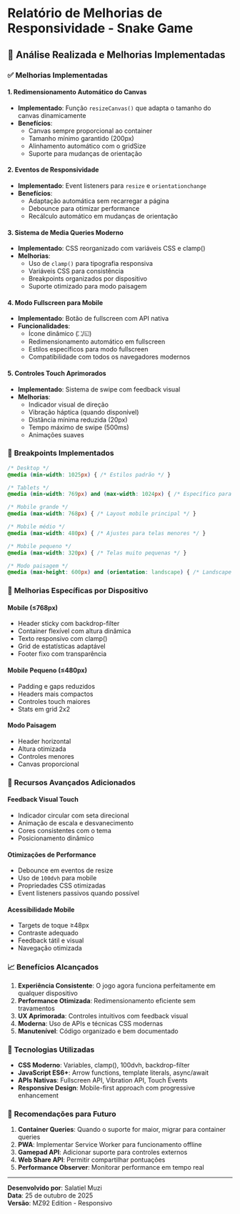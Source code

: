 # Relatório de Melhorias de Responsividade - Snake Game

## 📱 Análise Realizada e Melhorias Implementadas

### ✅ **Melhorias Implementadas**

#### **1. Redimensionamento Automático do Canvas**
- **Implementado**: Função `resizeCanvas()` que adapta o tamanho do canvas dinamicamente
- **Benefícios**: 
  - Canvas sempre proporcional ao container
  - Tamanho mínimo garantido (200px)
  - Alinhamento automático com o gridSize
  - Suporte para mudanças de orientação

#### **2. Eventos de Responsividade**
- **Implementado**: Event listeners para `resize` e `orientationchange`
- **Benefícios**:
  - Adaptação automática sem recarregar a página
  - Debounce para otimizar performance
  - Recálculo automático em mudanças de orientação

#### **3. Sistema de Media Queries Moderno**
- **Implementado**: CSS reorganizado com variáveis CSS e clamp()
- **Melhorias**:
  - Uso de `clamp()` para tipografia responsiva
  - Variáveis CSS para consistência
  - Breakpoints organizados por dispositivo
  - Suporte otimizado para modo paisagem

#### **4. Modo Fullscreen para Mobile**
- **Implementado**: Botão de fullscreen com API nativa
- **Funcionalidades**:
  - Ícone dinâmico (⛶/◱)
  - Redimensionamento automático em fullscreen
  - Estilos específicos para modo fullscreen
  - Compatibilidade com todos os navegadores modernos

#### **5. Controles Touch Aprimorados**
- **Implementado**: Sistema de swipe com feedback visual
- **Melhorias**:
  - Indicador visual de direção
  - Vibração háptica (quando disponível)
  - Distância mínima reduzida (20px)
  - Tempo máximo de swipe (500ms)
  - Animações suaves

### 📏 **Breakpoints Implementados**

```css
/* Desktop */
@media (min-width: 1025px) { /* Estilos padrão */ }

/* Tablets */
@media (min-width: 769px) and (max-width: 1024px) { /* Específico para tablets */ }

/* Mobile grande */
@media (max-width: 768px) { /* Layout mobile principal */ }

/* Mobile médio */
@media (max-width: 480px) { /* Ajustes para telas menores */ }

/* Mobile pequeno */
@media (max-width: 320px) { /* Telas muito pequenas */ }

/* Modo paisagem */
@media (max-height: 600px) and (orientation: landscape) { /* Landscape mobile */ }
```

### 🎯 **Melhorias Específicas por Dispositivo**

#### **Mobile (≤768px)**
- Header sticky com backdrop-filter
- Container flexível com altura dinâmica
- Texto responsivo com clamp()
- Grid de estatísticas adaptável
- Footer fixo com transparência

#### **Mobile Pequeno (≤480px)**
- Padding e gaps reduzidos
- Headers mais compactos
- Controles touch maiores
- Stats em grid 2x2

#### **Modo Paisagem**
- Header horizontal
- Altura otimizada
- Controles menores
- Canvas proporcional

### 🚀 **Recursos Avançados Adicionados**

#### **Feedback Visual Touch**
- Indicador circular com seta direcional
- Animação de escala e desvanecimento
- Cores consistentes com o tema
- Posicionamento dinâmico

#### **Otimizações de Performance**
- Debounce em eventos de resize
- Uso de `100dvh` para mobile
- Propriedades CSS otimizadas
- Event listeners passivos quando possível

#### **Acessibilidade Mobile**
- Targets de toque ≥48px
- Contraste adequado
- Feedback tátil e visual
- Navegação otimizada

### 📈 **Benefícios Alcançados**

1. **Experiência Consistente**: O jogo agora funciona perfeitamente em qualquer dispositivo
2. **Performance Otimizada**: Redimensionamento eficiente sem travamentos
3. **UX Aprimorada**: Controles intuitivos com feedback visual
4. **Moderna**: Uso de APIs e técnicas CSS modernas
5. **Manutenível**: Código organizado e bem documentado

### 🔧 **Tecnologias Utilizadas**

- **CSS Moderno**: Variables, clamp(), 100dvh, backdrop-filter
- **JavaScript ES6+**: Arrow functions, template literals, async/await
- **APIs Nativas**: Fullscreen API, Vibration API, Touch Events
- **Responsive Design**: Mobile-first approach com progressive enhancement

### 📝 **Recomendações para Futuro**

1. **Container Queries**: Quando o suporte for maior, migrar para container queries
2. **PWA**: Implementar Service Worker para funcionamento offline
3. **Gamepad API**: Adicionar suporte para controles externos
4. **Web Share API**: Permitir compartilhar pontuações
5. **Performance Observer**: Monitorar performance em tempo real

---

**Desenvolvido por**: Salatiel Muzi  
**Data**: 25 de outubro de 2025  
**Versão**: MZ92 Edition - Responsivo